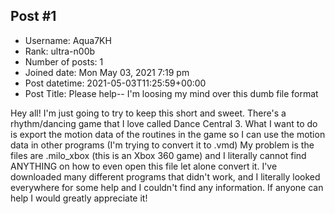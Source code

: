 ## Post #1
- Username: Aqua7KH
- Rank: ultra-n00b
- Number of posts: 1
- Joined date: Mon May 03, 2021 7:19 pm
- Post datetime: 2021-05-03T11:25:59+00:00
- Post Title: Please help-- I'm loosing my mind over this dumb file format

Hey all! I'm just going to try to keep this short and sweet. There's a rhythm/dancing game that I love called Dance Central 3. What I want to do is export the motion data of the routines in the game so I can use the motion data in other programs (I'm trying to convert it to .vmd) My problem is the files are .milo_xbox (this is an Xbox 360 game) and I literally cannot find ANYTHING on how to even open this file let alone convert it. I've downloaded many different programs that didn't work, and I literally looked everywhere for some help and I couldn't find any information. If anyone can help I would greatly appreciate it!
